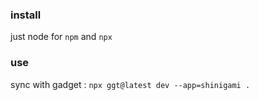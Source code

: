 ### install
just node for `npm` and `npx`
### use
sync with gadget :
`npx ggt@latest dev --app=shinigami .`
